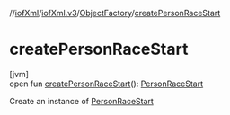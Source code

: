 //[iofXml](../../../index.md)/[iofXml.v3](../index.md)/[ObjectFactory](index.md)/[createPersonRaceStart](create-person-race-start.md)

# createPersonRaceStart

[jvm]\
open fun [createPersonRaceStart](create-person-race-start.md)(): [PersonRaceStart](../-person-race-start/index.md)

Create an instance of [PersonRaceStart](../-person-race-start/index.md)
